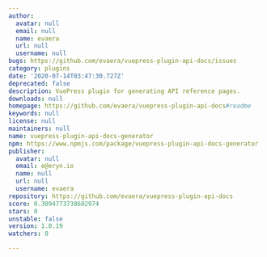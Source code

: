 ```yaml
---
author:
  avatar: null
  email: null
  name: evaera
  url: null
  username: null
bugs: https://github.com/evaera/vuepress-plugin-api-docs/issues
category: plugins
date: '2020-07-14T03:47:30.727Z'
deprecated: false
description: VuePress plugin for generating API reference pages.
downloads: null
homepage: https://github.com/evaera/vuepress-plugin-api-docs#readme
keywords: null
license: null
maintainers: null
name: vuepress-plugin-api-docs-generator
npm: https://www.npmjs.com/package/vuepress-plugin-api-docs-generator
publisher:
  avatar: null
  email: e@eryn.io
  name: null
  url: null
  username: evaera
repository: https://github.com/evaera/vuepress-plugin-api-docs
score: 0.3094773738602974
stars: 0
unstable: false
version: 1.0.19
watchers: 0

---
```


